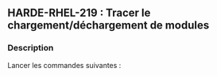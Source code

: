 ## HARDE-RHEL-219 : Tracer le chargement/déchargement de modules

### Description

Lancer les commandes suivantes :

